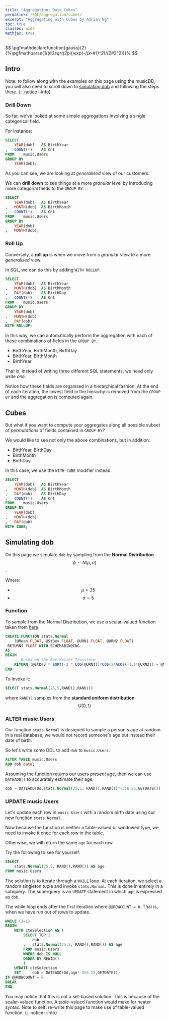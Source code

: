 ```yaml
---
title: "Aggregation: Data Cubes"
permalink: /SQL/aggregation/cubes/
excerpt: "Aggregating with Cubes by Adrian Ng"
toc: true
classes: wide
mathjax: true
---
```


$$
\pgfmathdeclarefunction{gauss}{2}{%\pgfmathparse{1/(#2*sqrt(2*pi))*exp(-((x-#1)^2)/(2*#2^2))}%
$$

## Intro

Note: to follow along with the examples on this page using the musicDB, you will also need to scroll down to [simulating dob](/SQL/aggregation/cubes/#simulating-dob) and following the steps there.
{: .notice--info}

### Drill Down

So far, we've looked at some simple aggregations involving a single categorical field.

For instance:

```sql
SELECT
	YEAR(dob) 	AS BirthYear
,	COUNT(*) 	AS Cnt
FROM 	music.Users
GROUP BY 
	YEAR(dob);
```

As you can see, we are looking at _generalised_ view of our customers.

We can __drill down__ to see things at a more _granular_ level by introducing more categorial fields to the `GROUP BY`.

```sql
SELECT
	YEAR(dob) 	AS BirthYear
,	MONTH(dob) 	AS BirthMonth
,	COUNT(*)	AS Cnt
FROM 	music.Users
GROUP BY
	YEAR(dob)
,	MONTH(dob);
```

### Roll Up

Conversely, a __roll up__ is when we move from a _granular view_ to a more _generalised_ view.

In SQL, we can do this by adding `WITH ROLLUP`.

```sql
SELECT
	YEAR(dob) 	AS BirthYear
,	MONTH(dob) 	AS BirthMonth
,	DAY(dob)	AS BirthDay
,	COUNT(*)	AS Cnt
FROM 	music.Users
GROUP BY
	YEAR(dob)
,	MONTH(dob)
,	DAY(dob)
WITH ROLLUP;
```

In this way, we can automatically perform the aggregation with each of these combinations of fields in the `GROUP BY`.:

*	BirthYear, BirthMonth, BirthDay
*	BirthYear, BirthMonth
*	BirthYear

That is, instead of writing three different SQL statements, we need only write _one_.

Notice how these fields are organised in a hierarchical fashion. 
At the end of each iteration, the lowest field in the hierachy is removed from the `GROUP BY` and the aggregation is computed again.

## Cubes

But what if you want to compute your aggregates along all possible subset of _permutations_ of fields contained in `GROUP BY`?

We would like to see not only the above combinations, but in addition:

*	BirthYear, BirthDay
*	BirthMonth
*	BirthDay

In this case, we use the `WITH CUBE` modifier instead.

```sql
SELECT
	YEAR(dob) 	AS BirthYear
,	MONTH(dob) 	AS BirthMonth
,	DAY(dob)	AS BirthDay
,	COUNT(*)	AS Cnt
FROM 	music.Users
GROUP BY
	YEAR(dob)
,	MONTH(dob)
,	DAY(dob)
WITH CUBE;
```

## Simulating dob

On this page we simulate `dob` by sampling from the __Normal Distribution__ $$\phi \sim N(\mu,\sigma)$$.

Where:
* $$\mu = 25$$
* $$\sigma = 5$$

### Function

To sample from the Normal Distribution, we use a scalar-valued function taken from [here](http://www.sqlservercentral.com/articles/SQL+Uniform+Random+Numbers/91103/).

```sql
CREATE FUNCTION stats.Normal
    (@Mean FLOAT, @StDev FLOAT, @URN1 FLOAT, @URN2 FLOAT)
 RETURNS FLOAT WITH SCHEMABINDING
AS
BEGIN
    -- Based on the Box-Muller Transform
    RETURN (@StDev * SQRT(-2 * LOG(@URN1))*COS(2*ACOS(-1.)*@URN2)) + @Mean
END

```

To invoke it:
```sql 
SELECT stats.Normal(25,5,RAND(),RAND())
```
where `RAND()` samples from the __standard uniform distribution__ $$U(0,1)$$

### ALTER music.Users

Our function `stats.Normal` is designed to sample a person's age at random. In a real database, we would not record someone's age but instead their date of birth.

So let's write some DDL to add `dob` to `music.Users`.

```sql
ALTER TABLE music.Users
ADD dob date;
```

Assuming the function returns our users _present_ age, then we can use `DATEADD()` to accurately estimate their age.

```sql
dob = DATEADD(Dd,stats.Normal(25,5, RAND(),RAND())*-356.25,GETDATE())
``` 

### UPDATE music.Users 

Let's update each row in `music.Users` with a random birth date using our new function `stats.Normal`.

Now because the function is neither a table-valued or windowed type, we need to invoke it once for each row in the table.

Otherwise, we will return the same `age` for each row.

Try the following to see for yourself:

```sql
SELECT 
	stats.Normal(25,5, RAND(),RAND()) AS age
FROM music.Users
```

The solution is to iterate through a `WHILE` loop.
At each iteration, we select a random singleton tuple and invoke `stats.Normal`. 
This is done in entirely in a subquery.
The superquery is an `UPDATE` statement in which `age` is expressed as `dob`.

The while loop ends after the first iteration where `@@ROWCOUNT = 0`. 
That is, when we have run out of rows to update. 

```sql
WHILE (1=1)
BEGIN
	WITH cteSelection AS (
		SELECT TOP 1 
			dob
		,	stats.Normal(25,5, RAND(),RAND()) AS age
		FROM music.Users
		WHERE dob IS NULL
		ORDER BY NEWID()
		)
	UPDATE cteSelection
	SET		dob = DATEADD(Dd,age*-356.25,GETDATE())
IF @@ROWCOUNT = 0
BREAK
END
```
You may notice that this is not a set-based solution.
This is because of the scalar-valued function.
A table-valued function would make for neater syntax.
Note to self: re-write this page to make use of table-valued function.
{: .notice--info}
